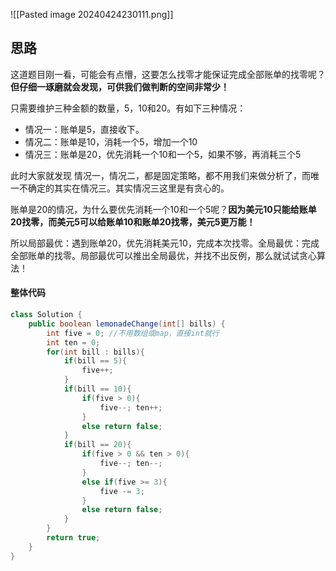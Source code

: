 ![[Pasted image 20240424230111.png]]

## 思路

这道题目刚一看，可能会有点懵，这要怎么找零才能保证完成全部账单的找零呢？**但仔细一琢磨就会发现，可供我们做判断的空间非常少！**

只需要维护三种金额的数量，5，10和20。有如下三种情况：

- 情况一：账单是5，直接收下。
- 情况二：账单是10，消耗一个5，增加一个10
- 情况三：账单是20，优先消耗一个10和一个5，如果不够，再消耗三个5

此时大家就发现 情况一，情况二，都是固定策略，都不用我们来做分析了，而唯一不确定的其实在情况三。其实情况三这里是有贪心的。

账单是20的情况，为什么要优先消耗一个10和一个5呢？**因为美元10只能给账单20找零，而美元5可以给账单10和账单20找零，美元5更万能！**

所以局部最优：遇到账单20，优先消耗美元10，完成本次找零。全局最优：完成全部账单的找零。局部最优可以推出全局最优，并找不出反例，那么就试试贪心算法！

#### 整体代码

```java
class Solution {
    public boolean lemonadeChange(int[] bills) {
        int five = 0; //不用数组或map，直接int就行
        int ten = 0;
        for(int bill : bills){
            if(bill == 5){
                five++;
            }
            if(bill == 10){
                if(five > 0){
                    five--; ten++;
                }
                else return false;
            }
            if(bill == 20){
                if(five > 0 && ten > 0){
                    five--; ten--;
                }
                else if(five >= 3){
                    five -= 3;
                }
                else return false;
            }
        }
        return true;
    }
}
```
